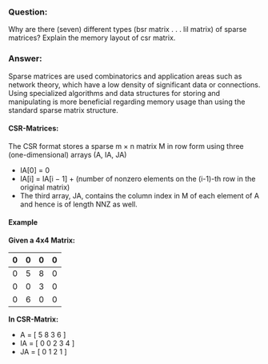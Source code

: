 
### Question:
Why are there (seven) different types (bsr matrix . . . lil matrix) of sparse matrices? Explain the memory layout of csr matrix.


### Answer:
Sparse matrices are used combinatorics and application areas such as network theory, which have a low density of significant data or connections.
Using specialized algorithms and data structures for storing and manipulating is more beneficial regarding memory usage than using the standard sparse matrix structure.

#### CSR-Matrices:
The CSR format stores a sparse m × n matrix M in row form using three (one-dimensional) arrays (A, IA, JA)
- IA[0] = 0
- IA[i] = IA[i − 1] + (number of nonzero elements on the (i-1)-th row in the original matrix)
- The third array, JA, contains the column index in M of each element of A and hence is of length NNZ as well.

#### Example
**Given a 4x4 Matrix:**

0 | 0 | 0 | 0
--- | --- | --- | ---
0 | 5 | 8 | 0
0 | 0 | 3 | 0
0 | 6 | 0 | 0


**In CSR-Matrix:**
   - A  = [ 5 8 3 6 ]
   - IA = [ 0 0 2 3 4 ]
   - JA = [ 0 1 2 1 ]


